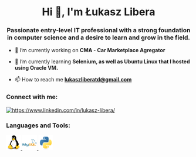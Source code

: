 <h1 align="center">Hi 👋, I'm Łukasz Libera</h1>
<h3 align="center">Passionate entry-level IT professional with a strong foundation in computer science and a desire to learn and grow in the field.</h3>

- 🔭 I’m currently working on **CMA - Car Marketplace Agregator**

- 🌱 I’m currently learning **Selenium, as well as Ubuntu Linux that I hosted using Oracle VM.**

- 📫 How to reach me **lukaszliberatd@gmail.com**

<h3 align="left">Connect with me:</h3>
<p align="left">
<a href="https://www.linkedin.com/in/lukasz-libera/" target="blank"><img align="center" src="https://raw.githubusercontent.com/rahuldkjain/github-profile-readme-generator/master/src/images/icons/Social/linked-in-alt.svg" alt="https://www.linkedin.com/in/lukasz-libera/" height="30" width="40" /></a>
</p>

<h3 align="left">Languages and Tools:</h3>
<p align="left"> <a href="https://www.linux.org/" target="_blank" rel="noreferrer"> <img src="https://raw.githubusercontent.com/devicons/devicon/master/icons/linux/linux-original.svg" alt="linux" width="40" height="40"/> </a> <a href="https://www.mysql.com/" target="_blank" rel="noreferrer"> <img src="https://raw.githubusercontent.com/devicons/devicon/master/icons/mysql/mysql-original-wordmark.svg" alt="mysql" width="40" height="40"/> </a> <a href="https://www.python.org" target="_blank" rel="noreferrer"> <img src="https://raw.githubusercontent.com/devicons/devicon/master/icons/python/python-original.svg" alt="python" width="40" height="40"/> </a> </p>
